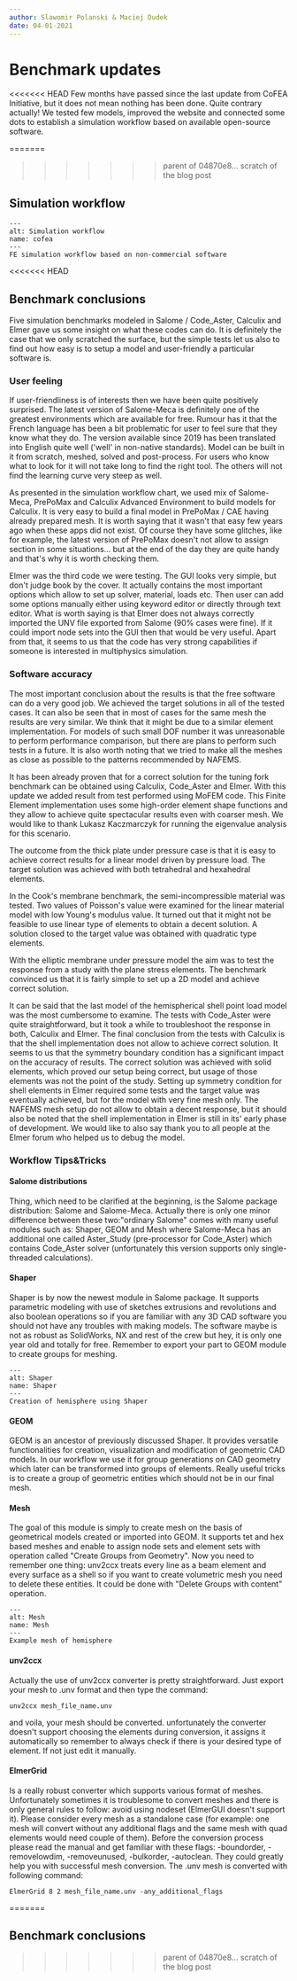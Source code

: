 ```yaml
---
author: Slawomir Polanski & Maciej Dudek
date: 04-01-2021
---
```

# Benchmark updates

<<<<<<< HEAD
Few months have passed since the last update from CoFEA Initiative, but it does not mean nothing has been done. Quite contrary actually! We tested few models, improved the website and connected some dots to establish a simulation workflow based on available open-source software.

=======
>>>>>>> parent of 04870e8... scratch of the blog post
## Simulation workflow
```{figure} ./images/simulation-workflow.png
---
alt: Simulation workflow
name: cofea
---
FE simulation workflow based on non-commercial software
```

<<<<<<< HEAD
## Benchmark conclusions

Five simulation benchmarks modeled in Salome / Code_Aster, Calculix and Elmer gave us some insight on what these codes can do. It is definitely the case that we only scratched the surface, but the simple tests let us also to find out how easy is to setup a model and user-friendly a particular software is.

### User feeling
If user-friendliness is of interests then we have been quite positively surprised. The latest version of Salome-Meca is definitely one of the greatest environments which are available for free. Rumour has it that the French language has been a bit problematic for user to feel sure that they know what they do. The version available since 2019 has been translated into English quite well ('well' in non-native standards). Model can be built in it from scratch, meshed, solved and post-process. For users who know what to look for it will not take long to find the right tool. The others will not find the learning curve very steep as well.

As presented in the simulation workflow chart, we used mix of Salome-Meca, PrePoMax and Calculix Advanced Environment to build models for Calculix. It is very easy to build a final model in PrePoMax / CAE having already prepared mesh. It is worth saying that it wasn't that easy few years ago when these apps did not exist. Of course they have some glitches, like for example, the latest version of PrePoMax doesn't not allow to assign section in some situations... but at the end of the day they are quite handy and that's why it is worth checking them.

Elmer was the third code we were testing. The GUI looks very simple, but don't judge book by the cover. It actually contains the most important options which allow to set up solver, material, loads etc. Then user can add some options manually either using keyword editor or directly through text editor. What is worth saying is that Elmer does not always correctly imported the UNV file exported from Salome (90% cases were fine). If it could import node sets into the GUI then that would be very useful. Apart from that, it seems to us that the code has very strong capabilities if someone is interested in multiphysics simulation.

### Software accuracy
The most important conclusion about the results is that the free software can do a very good job. We achieved the target solutions in all of the tested cases. It can also be seen that in most of cases for the same mesh the results are very similar. We think that it might be due to a similar element implementation. For models of such small DOF number it was unreasonable to perform performance comparison, but there are plans to perform such tests in a future. It is also worth noting that we tried to make all the meshes as close as possible to the patterns recommended by NAFEMS.

It has been already proven that for a correct solution for the tuning fork benchmark can be obtained using Calculix, Code_Aster and Elmer. With this update we added result from test performed using MoFEM code. This Finite Element implementation uses some high-order element shape functions and they allow to achieve quite spectacular results even with coarser mesh. We would like to thank Lukasz Kaczmarczyk for running the eigenvalue analysis for this scenario.

The outcome from the thick plate under pressure case is that it is easy to achieve correct results for a linear model driven by pressure load. The target solution was achieved with both tetrahedral and hexahedral elements.

In the Cook's membrane benchmark, the semi-incompressible material was tested. Two values of Poisson's value were examined for the linear material model with low Young's modulus value. It turned out that it might not be feasible to use linear type of elements to obtain a decent solution. A solution closed to the target value was obtained with quadratic type elements.

With the elliptic membrane under pressure model the aim was to test the response from a study with the plane stress elements. The benchmark convinced us that it is fairly simple to set up a 2D model and achieve correct solution.

It can be said that the last model of the hemispherical shell point load model was the most cumbersome to examine. The tests with Code_Aster were quite straightforward, but it took a while to troubleshoot the response in both, Calculix and Elmer. The final conclusion from the tests with Calculix is that the shell implementation does not allow to achieve correct solution. It seems to us that the symmetry boundary condition has a significant impact on the accuracy of results. The correct solution was achieved with solid elements, which proved our setup being correct, but usage of those elements was not the point of the study. Setting up symmetry condition for shell elements in Elmer required some tests and the target value was eventually achieved, but for the model with very fine mesh only. The NAFEMS mesh setup do not allow to obtain a decent response, but it should also be noted that the shell implementation in Elmer is still in its' early phase of development. We would like to also say thank you to all people at the Elmer forum who helped us to debug the model.

### Workflow Tips&Tricks

#### Salome distributions

Thing, which need to be clarified at the beginning, is the Salome package distribution: Salome and Salome-Meca. Actually there is only one minor difference between these two:"ordinary Salome" comes with many useful modules such as: Shaper, GEOM and Mesh where Salome-Meca has an additional one called Aster_Study (pre-processor for Code_Aster) which contains Code_Aster solver (unfortunately this version supports only single-threaded calculations).

#### Shaper

Shaper is by now the newest module in Salome package. It supports parametric modeling with use of sketches extrusions and revolutions and also boolean operations so if you are familiar with any 3D CAD software you should not have any troubles with making models. The software maybe is not as robust as SolidWorks, NX and rest of the crew but hey, it is only one year old and totally for free. Remember to export your part to GEOM module to create groups for meshing.
```{figure} ./images/shaper.png
---
alt: Shaper
name: Shaper
---
Creation of hemisphere using Shaper
```
#### GEOM

GEOM is an ancestor of previously discussed Shaper. It provides versatile functionalities for creation, visualization and modification of geometric CAD models. In our workflow we use it for group generations on CAD geometry which later can be transformed into groups of elements. Really useful tricks is to create a group of geometric entities which should not be in our final mesh.

#### Mesh

The goal of this module is simply to create mesh on the basis of geometrical models created or imported into GEOM. It supports tet and hex based meshes and enable to assign node sets and element sets with operation called "Create Groups from Geometry". Now you need to remember one thing: unv2ccx treats every line as a beam element and every surface as a shell so if you want to create volumetric mesh you need to delete these entities. It could be done with "Delete Groups with content" operation.

```{figure} ./images/mesh.png
---
alt: Mesh
name: Mesh
---
Example mesh of hemisphere
```

#### unv2ccx

Actually the use of unv2ccx converter is pretty straightforward. Just export your mesh to .unv format and then type the command:

```
unv2ccx mesh_file_name.unv
```

and voila, your mesh should be converted. unfortunately the converter doesn't support choosing the elements during conversion, it assigns it automatically so remember to always check if there is your desired type of element. If not just edit it manually.


#### ElmerGrid

Is a really robust converter which supports various format of meshes. Unfortunately sometimes it is troublesome to convert meshes and there is only general rules to follow:  avoid using nodeset (ElmerGUI doesn't support it). Please consider every mesh as a standalone case (for example: one mesh will convert without any additional flags and the same mesh with quad elements would need couple of them). Before the conversion process please read the manual and get familiar with these flags: -boundorder, -removelowdim, -removeunused, -bulkorder, -autoclean. They could greatly help you with successful mesh conversion. The .unv mesh is converted with following command:

```
ElmerGrid 8 2 mesh_file_name.unv -any_additional_flags
```
=======
## Benchmark conclusions
>>>>>>> parent of 04870e8... scratch of the blog post
